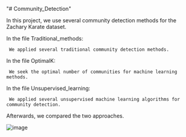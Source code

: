 "# Community_Detection" 

In this project, we use several community detection methods for the Zachary Karate dataset.

In the file Traditional_methods:

     We applied several traditional community detection methods.
    
In the file OptimalK:

     We seek the optimal number of communities for machine learning methods.
    
In the file Unsupervised_learning:

     We applied several unsupervised machine learning algorithms for community detection.
    
Afterwards, we compared the two approaches.



![image](https://github.com/LamineOmar/Community_Detection/assets/94907121/b665255c-3c25-4485-8f1f-47b0b541adfa)
